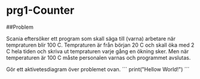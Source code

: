 # prg1-Counter
##Problem

Scania eftersöker ett program som skall säga till (varna) arbetare när tempraturen blir 100 C. Tempraturen är från början 20 C och skall öka med 2 C hela tiden och skriva ut tempraturen varje gång en ökning sker. Men när temperaturen är 100 C måste personalen varnas och programmet avslutas.

Gör ett aktivetesdiagram över problemet ovan.
´´´
print("Hellow World!")
´´´

